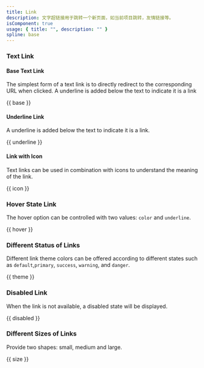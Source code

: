 ```yaml
---
title: Link
description: 文字超链接用于跳转一个新页面，如当前项目跳转，友情链接等。
isComponent: true
usage: { title: "", description: "" }
spline: base
---
```


### Text Link

#### Base Text Link

The simplest form of a text link is to directly redirect to the corresponding URL when clicked. A underline is added below the text to indicate it is a link

{{ base }}

#### Underline Link

A underline is added below the text to indicate it is a link.

{{ underline }}

#### Link with Icon

Text links can be used in combination with icons to understand the meaning of the link.

{{ icon }}

### Hover State Link

The hover option can be controlled with two values: `color` and `underline`.

{{ hover }}

### Different Status of Links

Different link theme colors can be offered according to different states such as `default`,`primary`, `success`, `warning`, and `danger`.

{{ theme }}

### Disabled Link

When the link is not available, a disabled state will be displayed.

{{ disabled }}

### Different Sizes of Links

Provide two shapes: small, medium and large.

{{ size }}
